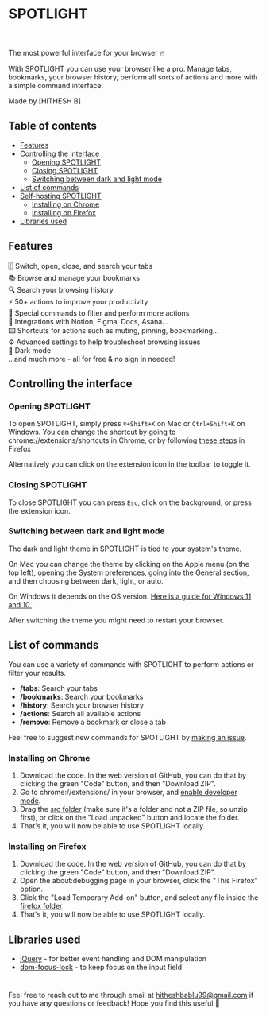 # 	SPOTLIGHT


<br>
<br>
The most powerful interface for your browser 🔥

With SPOTLIGHT you can use your browser like a pro. Manage tabs, bookmarks, your browser history, perform all sorts of actions and more with a simple command interface.





Made by [HITHESH B]

## Table of contents

- [Features](#features)
- [Controlling the interface](#controlling-the-interface)
	- [Opening SPOTLIGHT](#opening-SPOTLIGHT)
	- [Closing SPOTLIGHT](#closing-SPOTLIGHT)
	- [Switching between dark and light mode](#switching-between-dark-and-light-mode)
- [List of commands](#list-of-commands)
- [Self-hosting SPOTLIGHT](#self-hosting-SPOTLIGHT)
	- [Installing on Chrome](#installing-on-chrome)
	- [Installing on Firefox](#installing-on-firefox) 
- [Libraries used](#libraries-used)

## Features

🗄 Switch, open, close, and search your tabs<br> 📚 Browse and manage your bookmarks<br> 🔍 Search your browsing history<br> ⚡️ 50+ actions to improve your productivity<br> 🔮 Special commands to filter and perform more actions<br> 🧩 Integrations with Notion, Figma, Docs, Asana...<br> ⌨️ Shortcuts for actions such as muting, pinning, bookmarking...<br> ⚙️ Advanced settings to help troubleshoot browsing issues<br> 🌙 Dark mode<br> ...and much more - all for free & no sign in needed!

## Controlling the interface

### Opening SPOTLIGHT

To open SPOTLIGHT, simply press `⌘+Shift+K` on Mac or `Ctrl+Shift+K` on Windows. You can change the shortcut by going to chrome://extensions/shortcuts in Chrome, or by following [these steps](https://support.mozilla.org/en-US/kb/manage-extension-shortcuts-firefox) in Firefox

Alternatively you can click on the extension icon in the toolbar to toggle it.

### Closing SPOTLIGHT

To close SPOTLIGHT  you can press `Esc`, click on the background, or press the extension icon.

### Switching between dark and light mode

The dark and light theme in SPOTLIGHT is tied to your system's theme.

On Mac you can change the theme by clicking on the Apple menu (on the top left), opening the System preferences, going into the General section, and then choosing between dark, light, or auto.

On Windows it depends on the OS version. [Here is a guide for Windows 11 and 10.](https://support.microsoft.com/en-us/windows/change-desktop-background-and-colors-176702ca-8e24-393b-15f2-b15b38f69de6#ID0EBF=Windows_11)

After switching the theme you might need to restart your browser.

## List of commands

You can use a variety of commands with SPOTLIGHT to perform actions or filter your results.

- **/tabs**: Search your tabs
- **/bookmarks**: Search your bookmarks
- **/history**: Search your browser history
- **/actions**: Search all available actions
- **/remove**: Remove a bookmark or close a tab

Feel free to suggest new commands for SPOTLIGHT by [making an issue](https://github.com/alyssaxuu/SPOTLIGHT/issues/new).


### Installing on Chrome

1. Download the code. In the web version of GitHub, you can do that by clicking the green "Code" button, and then "Download ZIP".
2. Go to chrome://extensions/ in your browser, and [enable developer mode](https://developer.chrome.com/docs/extensions/mv2/faq/#:~:text=You%20can%20start%20by%20turning,a%20packaged%20extension%2C%20and%20more.).
3. Drag the [src folder](https:/) (make sure it's a folder and not a ZIP file, so unzip first), or click on the "Load unpacked" button and locate the folder.
4. That's it, you will now be able to use SPOTLIGHT locally.

### Installing on Firefox

1. Download the code. In the web version of GitHub, you can do that by clicking the green "Code" button, and then "Download ZIP".
2. Open the about:debugging page in your browser, click the "This Firefox" option.
3. Click the "Load Temporary Add-on" button, and select any file inside the [firefox folder](https://github.com/alyssaxuu/SPOTLIGHT/tree/master/firefox)
4. That's it, you will now be able to use SPOTLIGHT locally.

## Libraries used

- [jQuery](https://jquery.com/) - for better event handling and DOM manipulation
- [dom-focus-lock](https://github.com/theKashey/dom-focus-lock) - to keep focus on the input field

#

Feel free to reach out to me through email at hitheshbablu99@gmail.com if you have any questions or feedback! Hope you find this useful 💜
